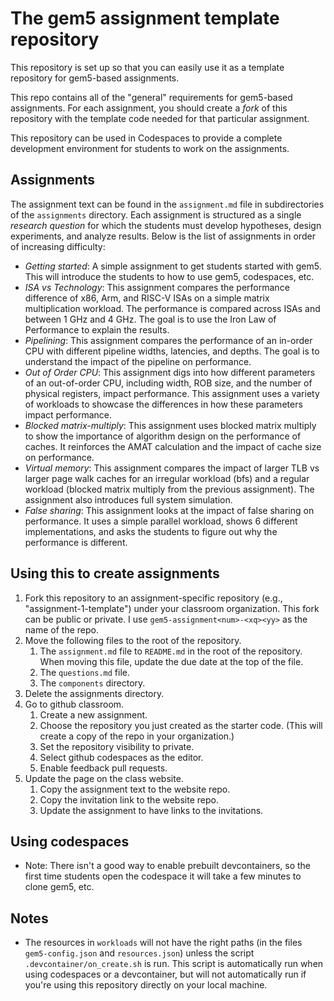 # The gem5 assignment template repository

This repository is set up so that you can easily use it as a template repository for gem5-based assignments.

This repo contains all of the "general" requirements for gem5-based assignments.
For each assignment, you should create a *fork* of this repository with the template code needed for that particular assignment.

This repository can be used in Codespaces to provide a complete development environment for students to work on the assignments.

## Assignments

The assignment text can be found in the `assignment.md` file in subdirectories of the `assignments` directory.
Each assignment is structured as a single *research question* for which the students must develop hypotheses, design experiments, and analyze results.
Below is the list of assignments in order of increasing difficulty:

- *Getting started*: A simple assignment to get students started with gem5. This will introduce the students to how to use gem5, codespaces, etc.
- *ISA vs Technology*: This assignment compares the performance difference of x86, Arm, and RISC-V ISAs on a simple matrix multiplication workload. The performance is compared across ISAs and between 1 GHz and 4 GHz. The goal is to use the Iron Law of Performance to explain the results.
- *Pipelining*: This assignment compares the performance of an in-order CPU with different pipeline widths, latencies, and depths. The goal is to understand the impact of the pipeline on performance.
- *Out of Order CPU*: This assignment digs into how different parameters of an out-of-order CPU, including width, ROB size, and the number of physical registers, impact performance. This assignment uses a variety of workloads to showcase the differences in how these parameters impact performance.
- *Blocked matrix-multiply*: This assignment uses blocked matrix multiply to show the importance of algorithm design on the performance of caches. It reinforces the AMAT calculation and the impact of cache size on performance.
- *Virtual memory*: This assignment compares the impact of larger TLB vs larger page walk caches for an irregular workload (bfs) and a regular workload (blocked matrix multiply from the previous assignment). The assignment also introduces full system simulation.
- *False sharing*: This assignment looks at the impact of false sharing on performance. It uses a simple parallel workload, shows 6 different implementations, and asks the students to figure out why the performance is different.

## Using this to create assignments

1. Fork this repository to an assignment-specific repository (e.g., "assignment-1-template") under your classroom organization. This fork can be public or private.
I use `gem5-assignment<num>-<xq><yy>` as the name of the repo.
2. Move the following files to the root of the repository.
   1. The `assignment.md` file to `README.md` in the root of the repository. When moving this file, update the due date at the top of the file.
   2. The `questions.md` file.
   3. The `components` directory.
3. Delete the assignments directory.
4. Go to github classroom.
   1. Create a new assignment.
   2. Choose the repository you just created as the starter code. (This will create a copy of the repo in your organization.)
   3. Set the repository visibility to private.
   4. Select github codespaces as the editor.
   5. Enable feedback pull requests.
5. Update the page on the class website.
   1. Copy the assignment text to the website repo.
   2. Copy the invitation link to the website repo.
   3. Update the assignment to have links to the invitations.

## Using codespaces

- Note: There isn't a good way to enable prebuilt devcontainers, so the first time students open the codespace it will take a few minutes to clone gem5, etc.

## Notes

- The resources in `workloads` will not have the right paths (in the files `gem5-config.json` and `resources.json`) unless the script `.devcontainer/on_create.sh` is run. This script is automatically run when using codespaces or a devcontainer, but will not automatically run if you're using this repository directly on your local machine.
